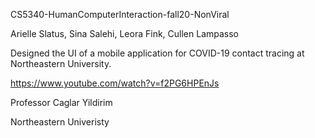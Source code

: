 CS5340-HumanComputerInteraction-fall20-NonViral

Arielle Slatus, Sina Salehi, Leora Fink, Cullen Lampasso

Designed the UI of a mobile application for COVID-19 contact tracing at Northeastern University.

https://www.youtube.com/watch?v=f2PG6HPEnJs

Professor Caglar Yildirim

Northeastern Univeristy
